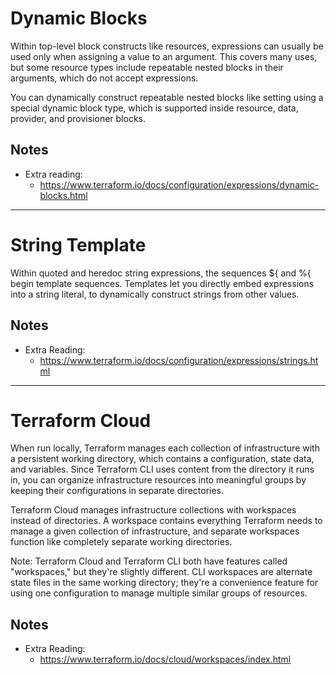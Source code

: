 # Dynamic Blocks

Within top-level block constructs like resources, expressions can usually be used only when assigning a value to an argument. This covers many uses, but some resource types include repeatable nested blocks in their arguments, which do not accept expressions.

You can dynamically construct repeatable nested blocks like setting using a special dynamic block type, which is supported inside resource, data, provider, and provisioner blocks.

## Notes

* Extra reading:
  * https://www.terraform.io/docs/configuration/expressions/dynamic-blocks.html

---

# String Template

Within quoted and heredoc string expressions, the sequences ${ and %{ begin template sequences. Templates let you directly embed expressions into a string literal, to dynamically construct strings from other values.

## Notes

* Extra Reading:
  * https://www.terraform.io/docs/configuration/expressions/strings.html

---

# Terraform Cloud

When run locally, Terraform manages each collection of infrastructure with a persistent working directory, which contains a configuration, state data, and variables. Since Terraform CLI uses content from the directory it runs in, you can organize infrastructure resources into meaningful groups by keeping their configurations in separate directories.

Terraform Cloud manages infrastructure collections with workspaces instead of directories. A workspace contains everything Terraform needs to manage a given collection of infrastructure, and separate workspaces function like completely separate working directories.

Note: Terraform Cloud and Terraform CLI both have features called "workspaces," but they're slightly different. CLI workspaces are alternate state files in the same working directory; they're a convenience feature for using one configuration to manage multiple similar groups of resources.
## Notes

* Extra Reading:
  * https://www.terraform.io/docs/cloud/workspaces/index.html
